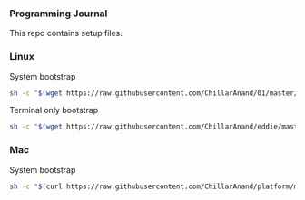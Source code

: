 ### Programming Journal

This repo contains setup files.


### Linux

System bootstrap

```sh
sh -c "$(wget https://raw.githubusercontent.com/ChillarAnand/01/master/ubuntu/bin/start.sh -O -)"
```

Terminal only bootstrap

```sh
sh -c "$(wget https://raw.githubusercontent.com/ChillarAnand/eddie/master/ubuntu/scripts/bootstrap_terminal.sh -O -)"
```


### Mac

System bootstrap

```sh
sh -c "$(curl https://raw.githubusercontent.com/ChillarAnand/platform/master/mac/setup.sh)"
```
